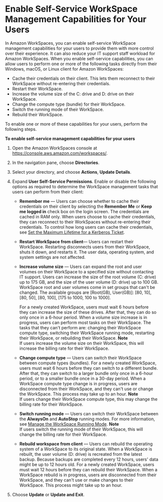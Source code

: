 # Enable Self\-Service WorkSpace Management Capabilities for Your Users<a name="enable-user-self-service-workspace-management"></a>

In Amazon WorkSpaces, you can enable self\-service WorkSpace management capabilities for your users to provide them with more control over their experience\. It can also reduce your IT support staff workload for Amazon WorkSpaces\. When you enable self\-service capabilities, you can allow users to perform one or more of the following tasks directly from their Windows, macOS, or Linux client for Amazon WorkSpaces:
+ Cache their credentials on their client\. This lets them reconnect to their WorkSpace without re\-entering their credentials\.
+ Restart their WorkSpace\.
+ Increase the volume size of the C: drive and D: drive on their WorkSpace\. 
+ Change the compute type \(bundle\) for their WorkSpace\.
+ Switch the running mode of their WorkSpace\.
+ Rebuild their WorkSpace\.

To enable one or more of these capabilities for your users, perform the following steps\.

**To enable self\-service management capabilities for your users**

1. Open the Amazon WorkSpaces console at [https://console\.aws\.amazon\.com/workspaces/](https://console.aws.amazon.com/workspaces/)\.

1. In the navigation pane, choose **Directories**\.

1. Select your directory, and choose **Actions**, **Update Details**\.

1. Expand **User Self\-Service Permissions**\. Enable or disable the following options as required to determine the WorkSpace management tasks that users can perform from their client:
   + **Remember me** — Users can choose whether to cache their credentials on their client by selecting the **Remember Me** or **Keep me logged in** check box on the login screen\. The credentials are cached in RAM only\. When users choose to cache their credentials, they can reconnect to their WorkSpaces without re\-entering their credentials\. To control how long users can cache their credentials, see [Set the Maximum Lifetime for a Kerberos Ticket](group_policy.md#gp_kerberos_ticket)\.
   + **Restart WorkSpace from client**— Users can restart their WorkSpace\. Restarting disconnects users from their WorkSpace, shuts it down, and restarts it\. The user data, operating system, and system settings are not affected\.
   + **Increase volume size** — Users can expand the root and user volumes on their WorkSpace to a specified size without contacting IT support\. Users can increase the size of the root volume \(C: drive\) up to 175 GB, and the size of the user volume \(D: drive\) up to 100 GB\. WorkSpace root and user volumes come in set groups that can't be changed\. The available groups are \[Root\(GB\), User\(GB\)\]: \[80, 10\], \[80, 50\], \[80, 100\], \[175 to 1000, 100 to 1000\]\.

     For a newly created WorkSpace, users must wait 6 hours before they can increase the size of these drives\. After that, they can do so only once in a 6\-hour period\. When a volume size increase is in progress, users can perform most tasks on their WorkSpace\. The tasks that they can't perform are: changing their WorkSpace compute type, switching their WorkSpace running mode, restarting their WorkSpace, or rebuilding their WorkSpace\. 
**Note**  
If users increase the volume size on their WorkSpace, this will increase the billing rate for their WorkSpace\.
   + **Change compute type** — Users can switch their WorkSpace between compute types \(bundles\)\. For a newly created WorkSpace, users must wait 6 hours before they can switch to a different bundle\. After that, they can switch to a larger bundle only once in a 6\-hour period, or to a smaller bundle once in a 30\-day period\. When a WorkSpace compute type change is in progress, users are disconnected from their WorkSpace, and they can't use or change the WorkSpace\. This process may take up to an hour\. 
**Note**  
If users change their WorkSpace compute type, this may change the billing rate for their WorkSpace\.
   + **Switch running mode** — Users can switch their WorkSpace between the **AlwaysOn** and **AutoStop** running modes\. For more information, see [Manage the WorkSpace Running Mode](running-mode.md)\.
**Note**  
If users switch the running mode of their WorkSpace, this will change the billing rate for their WorkSpace\.
   + **Rebuild workspace from client** — Users can rebuild the operating system of a WorkSpace to its original state\. When a WorkSpace is rebuilt, the user volume \(D: drive\) is recreated from the latest backup\. Because backups are completed every 12 hours, users' data might be up to 12 hours old\. For a newly created WorkSpace, users must wait 12 hours before they can rebuild their WorkSpace\. When a WorkSpace rebuild is in progress, users are disconnected from their WorkSpace, and they can't use or make changes to their WorkSpace\. This process might take up to an hour\. 

1. Choose **Update** or **Update and Exit**\.